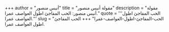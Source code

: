 +++
author = "أنيس منصور"
title = "مقولة أنيس منصور"
description = "مقولة أنيس منصور: الحب المفاجئ اطول العواصف عمرا."
quote = '''الحب المفاجئ اطول العواصف عمرا.''' 
slug = "الحب-المفاجئ-اطول-العواصف-عمرا"
+++
الحب المفاجئ اطول العواصف عمرا.
